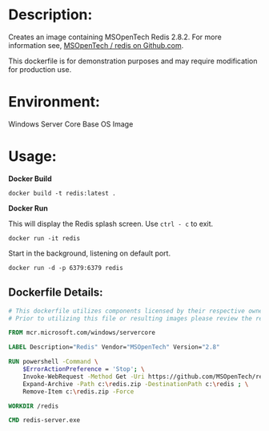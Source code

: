 # Description:

Creates an image containing MSOpenTech Redis 2.8.2. For more information see, [MSOpenTech / redis on Github.com](https://github.com/MSOpenTech/redis/releases).

This dockerfile is for demonstration purposes and may require modification for production use.

# Environment:

Windows Server Core Base OS Image

# Usage:

**Docker Build**

```
docker build -t redis:latest .
```

**Docker Run**

This will display the Redis splash screen. Use `ctrl - c` to exit.

```
docker run -it redis
```

Start in the background, listening on default port.

```
docker run -d -p 6379:6379 redis
```

## Dockerfile Details:
```Dockerfile
# This dockerfile utilizes components licensed by their respective owners/authors.
# Prior to utilizing this file or resulting images please review the respective licenses at: https://libraries.io/licenses/BSD-3-Clause

FROM mcr.microsoft.com/windows/servercore

LABEL Description="Redis" Vendor="MSOpenTech" Version="2.8"

RUN powershell -Command \
    $ErrorActionPreference = 'Stop'; \
    Invoke-WebRequest -Method Get -Uri https://github.com/MSOpenTech/redis/releases/download/win-2.8.2400/Redis-x64-2.8.2400.zip -OutFile c:\redis.zip ; \
    Expand-Archive -Path c:\redis.zip -DestinationPath c:\redis ; \
    Remove-Item c:\redis.zip -Force

WORKDIR /redis

CMD redis-server.exe
```
